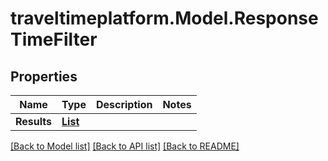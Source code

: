 # traveltimeplatform.Model.ResponseTimeFilter
## Properties

Name | Type | Description | Notes
------------ | ------------- | ------------- | -------------
**Results** | [**List<ResponseTimeFilterResult>**](ResponseTimeFilterResult.md) |  | 

[[Back to Model list]](../README.md#documentation-for-models) [[Back to API list]](../README.md#documentation-for-api-endpoints) [[Back to README]](../README.md)

